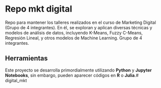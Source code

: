 # Repo mkt digital

Repo para mantener los talleres realizados en el curso de Marketing Digital (Grupo de 4 integrantes). En él, se exploran y aplican diversas técnicas y modelos de análisis de datos, incluyendo K-Means, Fuzzy C-Means, Regresión Lineal, y otros modelos de Machine Learning. Grupo de 4 integrantes.

## Herramientas

Este proyecto se desarrolla primordialmente utilizando **Python** y **Jupyter Notebooks**, sin embargo, pueden aparecer códigos en  **R** o **Julia**.#   d i g i t a l _ m k t  
 